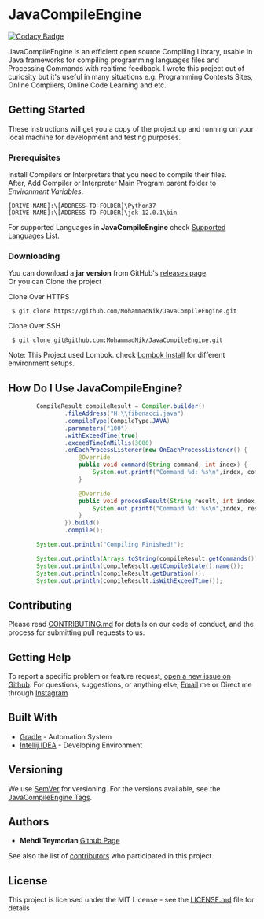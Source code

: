 # JavaCompileEngine
[![Codacy Badge](https://api.codacy.com/project/badge/Grade/bc5268d7ccb74ede9bf16b482ebfea79)](https://www.codacy.com?utm_source=github.com&amp;utm_medium=referral&amp;utm_content=MohammadNik/JavaCompileEngine&amp;utm_campaign=Badge_Grade)

JavaCompileEngine is an efficient open source Compiling Library, usable in Java frameworks for compiling programming languages files and Processing Commands with realtime feedback. I wrote this project out of curiosity but it's useful in many situations e.g. Programming Contests Sites, Online Compilers, Online Code Learning and etc.

## Getting Started

These instructions will get you a copy of the project up and running on your local machine for development and testing purposes.

### Prerequisites

Install Compilers or Interpreters that you need to compile their files.  
After, Add Compiler or Interpreter Main Program parent folder to *Environment Variables*.  
~~~Text
[DRIVE-NAME]:\[ADDRESS-TO-FOLDER]\Python37
[DRIVE-NAME]:\[ADDRESS-TO-FOLDER]\jdk-12.0.1\bin
~~~
For supported Languages in **JavaCompileEngine** check [Supported Languages List](https://github.com/MohammadNik/JavaCompileEngine/blob/master/SupportedLanguages). 

### Downloading
You can download a **jar version** from GitHub's [releases page](https://github.com/MohammadNik/JavaCompileEngine/releases).  
Or you can Clone the project

Clone Over HTTPS
~~~git
 $ git clone https://github.com/MohammadNik/JavaCompileEngine.git
~~~
Clone Over SSH
~~~git
 $ git clone git@github.com:MohammadNik/JavaCompileEngine.git
~~~
Note: This Project used Lombok. check [Lombok Install](https://projectlombok.org/) for different environment setups.

## How Do I Use JavaCompileEngine?
~~~java
        CompileResult compileResult = Compiler.builder()
                .fileAddress("H:\\fibonacci.java")
                .compileType(CompileType.JAVA)
                .parameters("100")
                .withExceedTime(true)
                .exceedTimeInMillis(3000)
                .onEachProcessListener(new OnEachProcessListener() {
                    @Override
                    public void command(String command, int index) {
                        System.out.printf("Command %d: %s\n",index, command);
                    }

                    @Override
                    public void processResult(String result, int index) {
                        System.out.printf("Command %d: %s\n",index, result);
                    }
                }).build()
                .compile();

        System.out.println("Compiling Finished!");

        System.out.println(Arrays.toString(compileResult.getCommands()));
        System.out.println(compileResult.getCompileState().name());
        System.out.println(compileResult.getDuration());
        System.out.println(compileResult.isWithExceedTime());
~~~

## Contributing

Please read [CONTRIBUTING.md](https://github.com/MohammadNik/JavaCompileEngine/blob/master/CONTRIBUTING.md) for details on our code of conduct, and the process for submitting pull requests to us.

## Getting Help
To report a specific problem or feature request, [open a new issue on Github](https://github.com/MohammadNik/JavaCompileEngine/blob/master/CONTRIBUTING.md). For questions, suggestions, or anything else, [Email](mailto:mehditeymorian322@gmail.com) me or Direct me through [Instagram](https://www.instagram.com/nik_teymorian/)

## Built With

-  [Gradle](https://maven.apache.org/) - Automation System
-  [Intellij IDEA](https://www.jetbrains.com/idea/) - Developing Environment

## Versioning

We use [SemVer](http://semver.org/) for versioning. For the versions available, see the [JavaCompileEngine Tags](https://github.com/MohammadNik/JavaCompileEngine/tags). 

## Authors

-  **Mehdi Teymorian** [Github Page](https://github.com/MohammadNik) 

See also the list of [contributors](https://github.com/MohammadNik/JavaCompileEngine/graphs/contributors) who participated in this project.

## License

This project is licensed under the MIT License - see the [LICENSE.md](https://github.com/MohammadNik/JavaCompileEngine/blob/master/LICENSE) file for details
